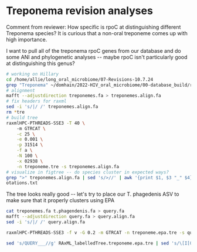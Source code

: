 # Treponema revision analyses

Comment from reviewer: How specific is rpoC at distinguishing different Treponema species? It is curious that a non-oral treponeme comes up with high importance.

I want to pull all of the treponema rpoC genes from our database and do some ANI and phylogenetic analyses -- maybe rpoC isn't particularly good at distinguishing this genus?

```bash
# working on Hillary
cd /home/allie/long_oral_microbiome/07-Revisions-10.7.24
grep "Treponema" ~/domhain/2022-HIV_oral_microbiome/00-database_build/rpoc_ref.fa -A 1 > treponemes.fa
# alignment
mafft --adjustdirection treponemes.fa > treponemes.align.fa
# fix headers for raxml
sed -i 's/|/ /' treponemes.align.fa
rm *tre
# build tree
raxmlHPC-PTHREADS-SSE3 -T 40 \                                       
    -m GTRCAT \
    -c 25 \
    -e 0.001 \
    -p 31514 \
    -f a \
    -N 100 \
    -x 02938 \
    -n treponeme.tre -s treponemes.align.fa
# visualize in figtree -- do species cluster in expected ways?
grep ">" treponemes.align.fa | sed 's/>//' | awk '{print $1, $3 "_" $4}' | sed 's/ /\t/' | sed '1i accession\tspecies' > ann
otations.txt
```

The tree looks really good -- let's try to place our T. phagedenis ASV to make sure that it properly clusters using EPA

```bash
cat treponemes.fa t.phagendenis.fa > query.fa
mafft --adjustdirection query.fa > query.align.fa
sed -i 's/|/ /' query.align.fa

raxmlHPC-PTHREADS-SSE3 -f v -G 0.2 -m GTRCAT -n treponeme.epa.tre -s query.align.fa -t RAxML_bestTree.treponeme.tre -T 10

sed 's/QUERY___//g' RAxML_labelledTree.treponeme.epa.tre | sed 's/\[I[0-9]*\]//g' > RAxML_placementTree.treponeme.epa.tre
```

